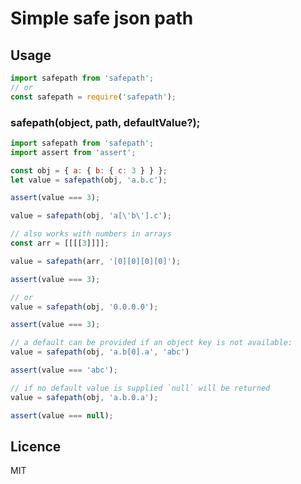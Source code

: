 # Simple safe json path

## Usage
```javascript
import safepath from 'safepath';
// or
const safepath = require('safepath');
```

### safepath(object, path, defaultValue?);

```javascript
import safepath from 'safepath';
import assert from 'assert';

const obj = { a: { b: { c: 3 } } };
let value = safepath(obj, 'a.b.c');

assert(value === 3);

value = safepath(obj, 'a[\'b\'].c');

// also works with numbers in arrays
const arr = [[[[3]]]];

value = safepath(arr, '[0][0][0][0]');

assert(value === 3);

// or
value = safepath(obj, '0.0.0.0');

assert(value === 3);

// a default can be provided if an object key is not available:
value = safepath(obj, 'a.b[0].a', 'abc')

assert(value === 'abc');

// if no default value is supplied `null` will be returned
value = safepath(obj, 'a.b.0.a');

assert(value === null);
```

## Licence
MIT
